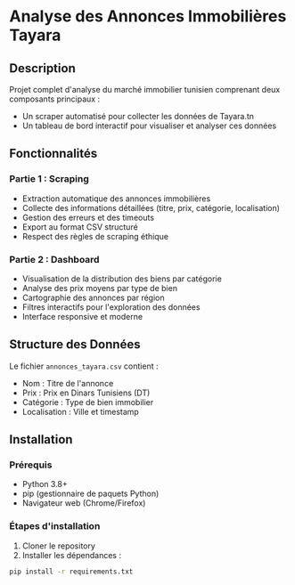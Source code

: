 # Analyse des Annonces Immobilières Tayara


## Description
Projet complet d'analyse du marché immobilier tunisien comprenant deux composants principaux :
- Un scraper automatisé pour collecter les données de Tayara.tn
- Un tableau de bord interactif pour visualiser et analyser ces données

## Fonctionnalités

### Partie 1 : Scraping
- Extraction automatique des annonces immobilières
- Collecte des informations détaillées (titre, prix, catégorie, localisation)
- Gestion des erreurs et des timeouts
- Export au format CSV structuré
- Respect des règles de scraping éthique

### Partie 2 : Dashboard
- Visualisation de la distribution des biens par catégorie
- Analyse des prix moyens par type de bien
- Cartographie des annonces par région
- Filtres interactifs pour l'exploration des données
- Interface responsive et moderne

## Structure des Données
Le fichier `annonces_tayara.csv` contient :
- Nom : Titre de l'annonce
- Prix : Prix en Dinars Tunisiens (DT)
- Catégorie : Type de bien immobilier
- Localisation : Ville et timestamp


## Installation

### Prérequis
    
- Python 3.8+
- pip (gestionnaire de paquets Python)
- Navigateur web (Chrome/Firefox)


### Étapes d'installation
1. Cloner le repository
2. Installer les dépendances :
```bash
pip install -r requirements.txt
